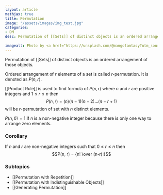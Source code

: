 ```yaml
---
layout: article
mathjax: true
title: Permutation
image: "/assets/images/img_test.jpg"
categories:
- DM
desc: Permutation of [[Sets]] of distinct objects is an ordered arrangement of those objects.
 
imagealt: Photo by <a href="https://unsplash.com/@mangofantasy?utm_source=unsplash&utm_medium=referral&utm_content=creditCopyText">Tim Johnson</a> on <a href="https://unsplash.com/s/photos/logic?utm_source=unsplash&utm_medium=referral&utm_content=creditCopyText">Unsplash</a>
---
```

Permutation of [[Sets]] of distinct objects is an ordered arrangement of those objects.

Ordered arrangement of $r$ elements of a set is called $r$-permutation. It is denoted as $P(n, r)$.

[[Product Rule]] is used to find formula of $P(n, r)$ where $n$ and $r$ are positive integers and $1 \le r \le n$ then
$$P(n, r) = (n)(n-1)(n-2) \dots (n-r+1)$$ will be $r$-permutation of set with $n$ distinct elements.

$P(n, 0)=1$ if $n$ is a non-negative integer because there is only one way to arrange zero elements.

### Corollary
If $n$ and $r$ are non-negative integers such that $0 \le r \le n$ then $$P(n, r) = {n! \over (n-r)!}$$

### Subtopics
- [[Permutation with Repetition]]
- [[Permutation with Indistinguishable Objects]]
- [[Generating Permutation]]